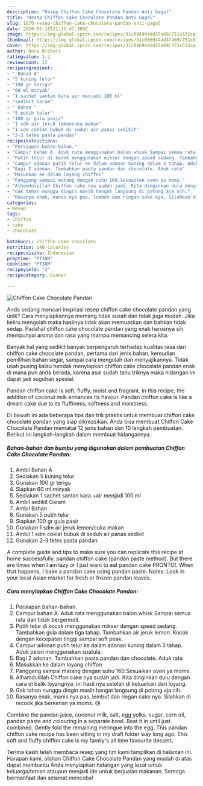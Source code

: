 ```yaml
---
description: "Resep Chiffon Cake Chocolate Pandan Anti Gagal"
title: "Resep Chiffon Cake Chocolate Pandan Anti Gagal"
slug: 1870-resep-chiffon-cake-chocolate-pandan-anti-gagal
date: 2020-05-18T21:11:47.389Z
image: https://img-global.cpcdn.com/recipes/31c086944dd37a69/751x532cq70/chiffon-cake-chocolate-pandan-foto-resep-utama.jpg
thumbnail: https://img-global.cpcdn.com/recipes/31c086944dd37a69/751x532cq70/chiffon-cake-chocolate-pandan-foto-resep-utama.jpg
cover: https://img-global.cpcdn.com/recipes/31c086944dd37a69/751x532cq70/chiffon-cake-chocolate-pandan-foto-resep-utama.jpg
author: Nora Nichols
ratingvalue: 3.2
reviewcount: 13
recipeingredient:
- " Bahan A"
- "5 kuning telur"
- "100 gr terigu"
- "60 ml minyak"
- "1 sachet santan kara air menjadi 100 ml"
- "sedikit Garam"
- " Bahan "
- "5 putih telur"
- "100 gr gula pasir"
- "1 sdm air jeruk lemoncuka makan"
- "1 sdm coklat bubuk di seduh air panas sedikit"
- "2-3 tetes pasta pandan"
recipeinstructions:
- "Persiapan bahan-bahan."
- "Campur bahan A. Aduk rata menggunakan balon whisk Sampai semua rata dan tidak bergerindil."
- "Putih telur di kocok menggunakan mikser dengan speed sedang. Tambahkan gula dalam tiga tahap. Tambahkan air jeruk lemon. Kocok dengan kecepatan tinggi sampai soft peak."
- "Campur adonan putih telur ke dalam adonan kuning dalam 3 tahap. Aduk pelan menggunakan spatula."
- "Bagi 2 adonan. Tambahkan pasta pandan dan chocolate. Aduk rata"
- "Masukkan ke dalam loyang chiffon"
- "Panggang sampai matang dengan suhu 160.Sesuaikan oven ya moms."
- "Alhamdulillah Chiffon cake nya sudah jadi. Kita dinginkan dulu dengan cara di balik loyangnya. ini hasil nya setelah di keluarkan dari loyang."
- "Gak tahan nunggu dingin masih hangat langsung di potong aja nih."
- "Rasanya enak, manis nya pas, lembut dan ringan cake nya. Silahkan di recook jika berkenan ya moms. 😘"
categories:
- Resep
tags:
- chiffon
- cake
- chocolate

katakunci: chiffon cake chocolate 
nutrition: 140 calories
recipecuisine: Indonesian
preptime: "PT30M"
cooktime: "PT38M"
recipeyield: "2"
recipecategory: Dinner

---
```



![Chiffon Cake Chocolate Pandan](https://img-global.cpcdn.com/recipes/31c086944dd37a69/751x532cq70/chiffon-cake-chocolate-pandan-foto-resep-utama.jpg)

Anda sedang mencari inspirasi resep chiffon cake chocolate pandan yang unik? Cara menyiapkannya memang tidak susah dan tidak juga mudah. Jika keliru mengolah maka hasilnya tidak akan memuaskan dan bahkan tidak sedap. Padahal chiffon cake chocolate pandan yang enak harusnya sih mempunyai aroma dan rasa yang mampu memancing selera kita.

Banyak hal yang sedikit banyak berpengaruh terhadap kualitas rasa dari chiffon cake chocolate pandan, pertama dari jenis bahan, kemudian pemilihan bahan segar, sampai cara mengolah dan menyajikannya. Tidak usah pusing kalau hendak menyiapkan chiffon cake chocolate pandan enak di mana pun anda berada, karena asal sudah tahu triknya maka hidangan ini dapat jadi suguhan spesial.

Pandan chiffon cake is soft, fluffy, moist and fragrant. In this recipe, the addition of coconut milk enhances its flavour. Pandan chiffon cake is like a dream cake due to its fluffiness, softness and moistness.


Di bawah ini ada beberapa tips dan trik praktis untuk membuat chiffon cake chocolate pandan yang siap dikreasikan. Anda bisa membuat Chiffon Cake Chocolate Pandan memakai 12 jenis bahan dan 10 langkah pembuatan. Berikut ini langkah-langkah dalam membuat hidangannya.

<!--inarticleads1-->

##### Bahan-bahan dan bumbu yang digunakan dalam pembuatan Chiffon Cake Chocolate Pandan:

1. Ambil  Bahan A
1. Sediakan 5 kuning telur
1. Gunakan 100 gr terigu
1. Siapkan 60 ml minyak
1. Sediakan 1 sachet santan kara +air menjadi 100 ml
1. Ambil sedikit Garam
1. Ambil  Bahan :
1. Gunakan 5 putih telur
1. Siapkan 100 gr gula pasir
1. Gunakan 1 sdm air jeruk lemon/cuka makan
1. Ambil 1 sdm coklat bubuk di seduh air panas sedikit
1. Gunakan 2-3 tetes pasta pandan


A complete guide and tips to make sure you can replicate this recipe at home successfully. pandan chiffon cake (pandan paste method). But there are times when I am lazy or I just want to eat pandan cake PRONTO!. When that happens, I bake a pandan cake using pandan paste. Notes: Look in your local Asian market for fresh or frozen pandan leaves. 

<!--inarticleads2-->

##### Cara menyiapkan Chiffon Cake Chocolate Pandan:

1. Persiapan bahan-bahan.
1. Campur bahan A. Aduk rata menggunakan balon whisk Sampai semua rata dan tidak bergerindil.
1. Putih telur di kocok menggunakan mikser dengan speed sedang. Tambahkan gula dalam tiga tahap. Tambahkan air jeruk lemon. Kocok dengan kecepatan tinggi sampai soft peak.
1. Campur adonan putih telur ke dalam adonan kuning dalam 3 tahap. Aduk pelan menggunakan spatula.
1. Bagi 2 adonan. Tambahkan pasta pandan dan chocolate. Aduk rata
1. Masukkan ke dalam loyang chiffon
1. Panggang sampai matang dengan suhu 160.Sesuaikan oven ya moms.
1. Alhamdulillah Chiffon cake nya sudah jadi. Kita dinginkan dulu dengan cara di balik loyangnya. ini hasil nya setelah di keluarkan dari loyang.
1. Gak tahan nunggu dingin masih hangat langsung di potong aja nih.
1. Rasanya enak, manis nya pas, lembut dan ringan cake nya. Silahkan di recook jika berkenan ya moms. 😘


Combine the pandan juice, coconut milk, salt, egg yolks, sugar, corn oil, pandan paste and colouring in a separate bowl. Beat it in until just combined. Gently fold the remaining meringue into the egg. This pandan chiffon cake recipe has been sitting in my draft folder way long ago. This soft and fluffy chiffon cake is my family&#39;s all time favourite dessert. 

Terima kasih telah membaca resep yang tim kami tampilkan di halaman ini. Harapan kami, olahan Chiffon Cake Chocolate Pandan yang mudah di atas dapat membantu Anda menyiapkan hidangan yang lezat untuk keluarga/teman ataupun menjadi ide untuk berjualan makanan. Semoga bermanfaat dan selamat mencoba!
